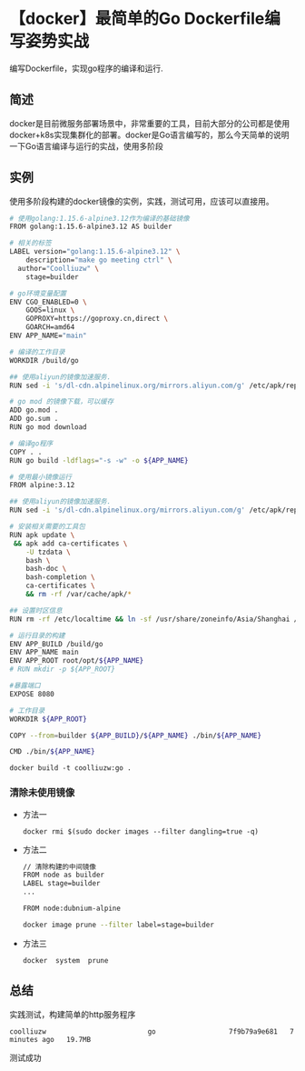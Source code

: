 # 【docker】最简单的Go Dockerfile编写姿势实战

编写Dockerfile，实现go程序的编译和运行.

<!--more-->
## 简述

docker是目前微服务部署场景中，非常重要的工具，目前大部分的公司都是使用docker+k8s实现集群化的部署。docker是Go语言编写的，那么今天简单的说明一下Go语言编译与运行的实战，使用多阶段

## 实例

使用多阶段构建的docker镜像的实例，实践，测试可用，应该可以直接用。

```bash
# 使用golang:1.15.6-alpine3.12作为编译的基础镜像
FROM golang:1.15.6-alpine3.12 AS builder

# 相关的标签
LABEL version="golang:1.15.6-alpine3.12" \
	description="make go meeting ctrl" \
  author="Coolliuzw" \
	stage=builder

# go环境变量配置
ENV CGO_ENABLED=0 \
    GOOS=linux \
    GOPROXY=https://goproxy.cn,direct \
    GOARCH=amd64
ENV APP_NAME="main"

# 编译的工作目录
WORKDIR /build/go

## 使用aliyun的镜像加速服务.
RUN sed -i 's/dl-cdn.alpinelinux.org/mirrors.aliyun.com/g' /etc/apk/repositories

# go mod 的镜像下载，可以缓存
ADD go.mod .
ADD go.sum .
RUN go mod download

# 编译go程序
COPY . .
RUN go build -ldflags="-s -w" -o ${APP_NAME}

# 使用最小镜像运行
FROM alpine:3.12

## 使用aliyun的镜像加速服务.
RUN sed -i 's/dl-cdn.alpinelinux.org/mirrors.aliyun.com/g' /etc/apk/repositories

# 安装相关需要的工具包
RUN apk update \
 && apk add ca-certificates \
    -U tzdata \
    bash \
    bash-doc \
    bash-completion \
    ca-certificates \
    && rm -rf /var/cache/apk/*

## 设置时区信息
RUN rm -rf /etc/localtime && ln -sf /usr/share/zoneinfo/Asia/Shanghai /etc/localtime

# 运行目录的构建
ENV APP_BUILD /build/go
ENV APP_NAME main
ENV APP_ROOT root/opt/${APP_NAME}
# RUN mkdir -p ${APP_ROOT}

#暴露端口
EXPOSE 8080

# 工作目录
WORKDIR ${APP_ROOT}

COPY --from=builder ${APP_BUILD}/${APP_NAME} ./bin/${APP_NAME}

CMD ./bin/${APP_NAME}
```

`docker build -t coolliuzw:go .`

### 清除未使用镜像

- 方法一

  `docker rmi $(sudo docker images --filter dangling=true -q)`

- 方法二

  ```bash
  // 清除构建的中间镜像
  FROM node as builder
  LABEL stage=builder
  ...
  
  FROM node:dubnium-alpine
  
  docker image prune --filter label=stage=builder
  ```

- 方法三

  `docker  system  prune`

## 总结

实践测试，构建简单的http服务程序

`coolliuzw                         go                  7f9b79a9e681   7 minutes ago   19.7MB`

测试成功





[comment]: <https://juejin.cn/post/6904508173328547854> "This is a comment, it will not be included"


